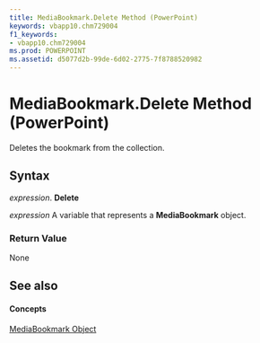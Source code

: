 ```yaml
---
title: MediaBookmark.Delete Method (PowerPoint)
keywords: vbapp10.chm729004
f1_keywords:
- vbapp10.chm729004
ms.prod: POWERPOINT
ms.assetid: d5077d2b-99de-6d02-2775-7f8788520982
---
```



# MediaBookmark.Delete Method (PowerPoint)

Deletes the bookmark from the collection. 


## Syntax

 _expression_. **Delete**

 _expression_ A variable that represents a **MediaBookmark** object.


### Return Value

None


## See also


#### Concepts


[MediaBookmark Object](mediabookmark-object-powerpoint.md)

